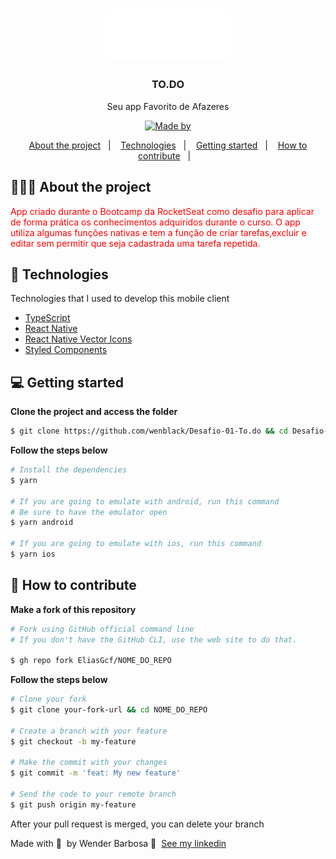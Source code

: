 <h1 align="center">
	<img alt="Logo" src="https://github.com/wenblack/Desafio-01-To.do/blob/main/src/assets/images/logo/to.do%403x.png" width="200px" />
  
</h1>

<h3 align="center">
  TO.DO
</h3>

<p align="center">Seu app Favorito de Afazeres</p>

<p align="center">
 

  <a href="https://www.linkedin.com/in/eliasgcf/">
    <img alt="Made by" src="https://img.shields.io/badge/made%20by-Wender%20Barbosa-gree">
  </a>
</p>

<p align="center">
  <a href="#-about-the-project">About the project</a>&nbsp;&nbsp;&nbsp;|&nbsp;&nbsp;&nbsp;
  <a href="#-technologies">Technologies</a>&nbsp;&nbsp;&nbsp;|&nbsp;&nbsp;&nbsp;
  <a href="#-getting-started">Getting started</a>&nbsp;&nbsp;&nbsp;|&nbsp;&nbsp;&nbsp;
  <a href="#-how-to-contribute">How to contribute</a>&nbsp;&nbsp;&nbsp;|&nbsp;&nbsp;&nbsp;
</p>

## 👨🏻‍💻 About the project

 <p style="color: red;">
App criado durante o Bootcamp da RocketSeat como desafio para aplicar de forma prática os conhecimentos 
adquiridos durante o curso. O app utiliza algumas funções nativas e tem a função de criar tarefas,excluir
e editar sem permitir que seja cadastrada uma tarefa repetida. 
</p>

## 🚀 Technologies

Technologies that I used to develop this mobile client

- [TypeScript](https://www.typescriptlang.org/)
- [React Native](https://reactnative.dev/)
- [React Native Vector Icons](https://github.com/oblador/react-native-vector-icons)
- [Styled Components](https://styled-components.com/)

## 💻 Getting started


**Clone the project and access the folder**

```bash
$ git clone https://github.com/wenblack/Desafio-01-To.do && cd Desafio-01-To.do
```

**Follow the steps below**

```bash
# Install the dependencies
$ yarn

# If you are going to emulate with android, run this command
# Be sure to have the emulator open
$ yarn android

# If you are going to emulate with ios, run this command
$ yarn ios
```

## 🤔 How to contribute

**Make a fork of this repository**

```bash
# Fork using GitHub official command line
# If you don't have the GitHub CLI, use the web site to do that.

$ gh repo fork EliasGcf/NOME_DO_REPO
```

**Follow the steps below**

```bash
# Clone your fork
$ git clone your-fork-url && cd NOME_DO_REPO

# Create a branch with your feature
$ git checkout -b my-feature

# Make the commit with your changes
$ git commit -m 'feat: My new feature'

# Send the code to your remote branch
$ git push origin my-feature
```

After your pull request is merged, you can delete your branch



Made with 💜 &nbsp;by Wender Barbosa 👋 &nbsp;[See my linkedin](https://www.linkedin.com/in/wender-jose-santos-4b1473217/)
